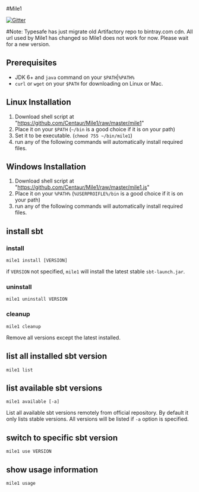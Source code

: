 #Mile1

[![Gitter](https://badges.gitter.im/Join%20Chat.svg)](https://gitter.im/Centaur/Mile1?utm_source=badge&utm_medium=badge&utm_campaign=pr-badge&utm_content=badge)

#Note: Typesafe has just migrate old Artifactory repo to bintray.com cdn. All url used by Mile1 has changed so Mile1 does not work for now. Please wait for a new version.

## Prerequisites
* JDK 6+ and `java` command on your `$PATH`|`%PATH%`
* `curl` or `wget` on your `$PATH` for downloading on Linux or Mac.

## Linux Installation
1. Download shell script at "https://github.com/Centaur/Mile1/raw/master/mile1"
2. Place it on your `$PATH` (`~/bin` is a good choice if it is on your path)
3. Set it to be executable. (`chmod 755 ~/bin/mile1`)
4. run any of the following commands will automatically install required files.

## Windows Installation
1. Download shell script at "https://github.com/Centaur/Mile1/raw/master/mile1.js"
2. Place it on your `%PATH%` (`%USERPROIFLE%/bin` is a good choice if it is on your path)
3. run any of the following commands will automatically install required files.

## install sbt
### install
`mile1 install [VERSION]`

if `VERSION` not specified, `mile1` will install the latest stable `sbt-launch.jar`.

### uninstall
`mile1 uninstall VERSION`

### cleanup
`mile1 cleanup`

Remove all versions except the latest installed.

## list all installed sbt version
`mile1 list`

## list available sbt versions
`mile1 available [-a]`

List all available sbt versions remotely from official repository. By default it only lists stable versions. All versions will be listed if `-a` option is specified.

## switch to specific sbt version
`mile1 use VERSION`

## show usage information
`mile1 usage`